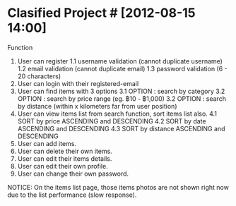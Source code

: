 ﻿# Clasified Project # [2012-08-15 14:00]

Function
1. User can register
	1.1 username validation (cannot duplicate username)
	1.2 email validation (cannot duplicate email)
	1.3 password validation (6 - 20 characters)
2. User can login with their registered-email
3. User can find items with 3 options
	3.1 OPTION : search by category
	3.2 OPTION : search by price range (eg. ฿10 - ฿1,000)
	3.2 OPTION : search by distance (within x kilometers far from user position)
4. User can view items list from search function, sort items list also.
	4.1 SORT by price ASCENDING and DESCENDING
	4.2 SORT by date ASCENDING and DESCENDING
	4.3 SORT by distance ASCENDING and DESCENDING
5. User can add items.
6. User can delete their own items.
7. User can edit their items details.
8. User can edit their own profile.
9. User can change their own password.


NOTICE:
On the items list page, those items photos are not shown right now due to the list performance (slow response).  